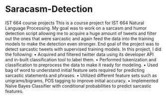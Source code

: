 # Saracasm-Detection
IST 664 course projects
This is a course project for IST 664 Natural Language Processing.
My goal was to work on a sarcasm and humor detection script allowing me to acquire a huge amount of tweets and filter out the ones that were sarcastic and again feed the data into the training models to make the detection even stronger. End goal of the project was to detect sarcastic tweets with supervised training models.
In this project, I did the following:
• Acquired and filtered twitter data using its developer API and in-built classification tool to label them. 
• Performed tokenization and classification to preprocess the data to make it ready for modeling. 
• Used bag of word to understand initial feature sets required for predicting sarcastic statements and phrases. 
• Utilized different feature sets such as unigrams/bigrams, POS tagging to improve initial accuracy. 
• Implemented Naïve Bayes Classifier with conditional probabilities to predict sarcastic features. 
